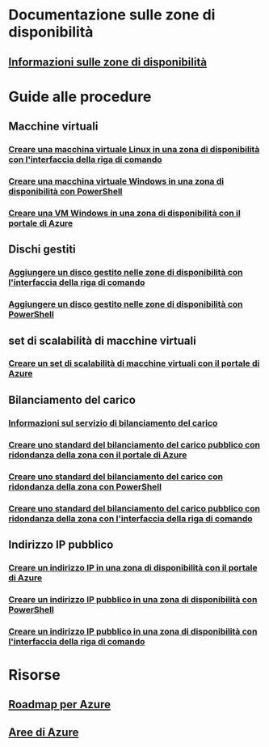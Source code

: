 
# Documentazione sulle zone di disponibilità
## [Informazioni sulle zone di disponibilità](az-overview.md)

# Guide alle procedure

## Macchine virtuali
### [Creare una macchina virtuale Linux in una zona di disponibilità con l'interfaccia della riga di comando](../virtual-machines/linux/create-cli-availability-zone.md)
### [Creare una macchina virtuale Windows in una zona di disponibilità con PowerShell](../virtual-machines/windows/create-powershell-availability-zone.md)
### [Creare una VM Windows in una zona di disponibilità con il portale di Azure](../virtual-machines/windows/create-portal-availability-zone.md)


## Dischi gestiti
### [Aggiungere un disco gestito nelle zone di disponibilità con l'interfaccia della riga di comando](../virtual-machines/linux/add-disk.md#use-managed-disks)
### [Aggiungere un disco gestito nelle zone di disponibilità con PowerShell](../virtual-machines/windows/attach-disk-ps.md#add-an-empty-data-disk-to-a-virtual-machine)

## set di scalabilità di macchine virtuali
### [Creare un set di scalabilità di macchine virtuali con il portale di Azure](../virtual-machine-scale-sets/virtual-machine-scale-sets-portal-create.md)

## Bilanciamento del carico
### [Informazioni sul servizio di bilanciamento del carico](../load-balancer/load-balancer-standard-overview.md)
### [Creare uno standard del bilanciamento del carico pubblico con ridondanza della zona con il portale di Azure](../load-balancer/load-balancer-get-started-internet-az-portal.md)
### [Creare uno standard del bilanciamento del carico con ridondanza della zona con PowerShell](../load-balancer/load-balancer-get-started-internet-az-powershell.md)
### [Creare uno standard del bilanciamento del carico pubblico con ridondanza della zona con l'interfaccia della riga di comando](../load-balancer/load-balancer-get-started-internet-az-cli.md)

## Indirizzo IP pubblico
### [Creare un indirizzo IP in una zona di disponibilità con il portale di Azure](../virtual-network/create-public-ip-availability-zone-portal.md)
### [Creare un indirizzo IP pubblico in una zona di disponibilità con PowerShell](../virtual-network/create-public-ip-availability-zone-powershell.md)
### [Creare un indirizzo IP pubblico in una zona di disponibilità con l'interfaccia della riga di comando](../virtual-network/create-public-ip-availability-zone-cli.md)

# Risorse
## [Roadmap per Azure](https://azure.microsoft.com/roadmap/)
## [Aree di Azure](https://azure.microsoft.com/regions/)
